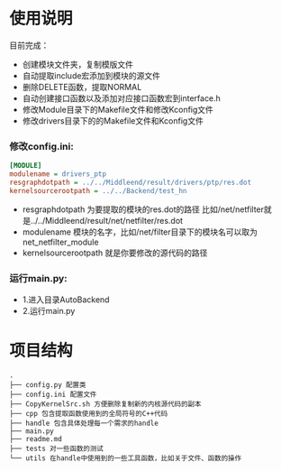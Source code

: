 # 使用说明

目前完成：

- 创建模块文件夹，复制模版文件
- 自动提取include宏添加到模块的源文件
- 删除DELETE函数，提取NORMAL
- 自动创建接口函数以及添加对应接口函数宏到interface.h
- 修改Module目录下的Makefile文件和修改Kconfig文件
- 修改drivers目录下的的Makefile文件和Kconfig文件

### 修改config.ini:

```ini
[MODULE]
modulename = drivers_ptp
resgraphdotpath = ../../Middleend/result/drivers/ptp/res.dot
kernelsourcerootpath = ../../Backend/test_hn
```

- resgraphdotpath 为要提取的模块的res.dot的路径
  比如/net/netfilter就是../../Middleend/result/net/netfilter/res.dot
- modulename 模块的名字，比如/net/filter目录下的模块名可以取为 net_netfilter_module
- kernelsourcerootpath 就是你要修改的源代码的路径

### 运行main.py:

- 1.进入目录AutoBackend
- 2.运行main.py

# 项目结构

```
.
├── config.py 配置类
├── config.ini 配置文件
├── CopyKernelSrc.sh 方便删除复制新的内核源代码的副本
├── cpp 包含提取函数使用到的全局符号的C++代码
├── handle 包含具体处理每一个需求的handle
├── main.py
├── readme.md
├── tests 对一些函数的测试
└── utils 在handle中使用到的一些工具函数，比如关于文件、函数的操作
```

